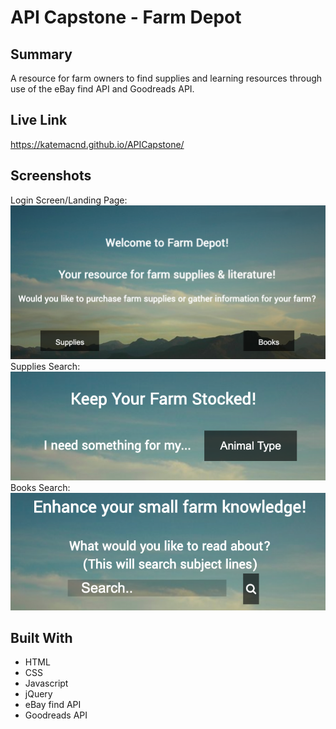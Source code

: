 # API Capstone - Farm Depot
## Summary
A resource for farm owners to find supplies and learning resources through use of the eBay find API and Goodreads API.

## Live Link
https://katemacnd.github.io/APICapstone/

## Screenshots
Login Screen/Landing Page:
![Landing Page](images/landingpage.png)
Supplies Search:
![Supplies](images/suppliespage.png)
Books Search:
![Books](images/bookspage.png)

## Built With
* HTML
* CSS
* Javascript
* jQuery
* eBay find API
* Goodreads API
